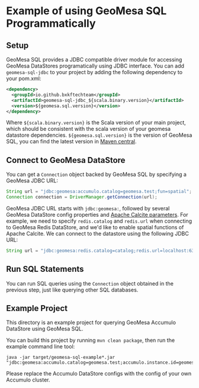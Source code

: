 # Example of using GeoMesa SQL Programmatically

## Setup

GeoMesa SQL provides a JDBC compatible driver module for accessing GeoMesa
DataStores programatically using JDBC interface. You can add `geomesa-sql-jdbc`
to your project by adding the following dependency to your pom.xml:

```xml
<dependency>
  <groupId>io.github.bxkftechteam</groupId>
  <artifactId>geomesa-sql-jdbc_${scala.binary.version}</artifactId>
  <version>${geomesa.sql.version}</version>
</dependency>
```

Where `${scala.binary.version}` is the Scala version of your main project,
which should be consistent with the scala version of your geomesa datastore
dependencies. `${geomesa.sql.version}` is the version of GeoMesa SQL, you can
find the latest version in [Maven central](https://search.maven.org/search?q=geomesa-sql-jdbc).

## Connect to GeoMesa DataStore

You can get a `Connection` object backed by GeoMesa SQL by specifying a GeoMesa JDBC URL:

```java
String url = "jdbc:geomesa:accumulo.catalog=geomesa.test;fun=spatial";
Connection connection = DriverManager.getConnection(url);
```

GeoMesa JDBC URL starts with `jdbc:geomesa:`, followed by several GeoMesa
DataStore config properties and [Apache Calcite parameters](https://calcite.apache.org/docs/adapter.html#jdbc-connect-string-parameters).
For example, we need to specify `redis.catalog` and `redis.url` when connecting to GeoMesa Redis DataStore, and we'd like to enable
spatial functions of Apache Calcite. We can connect to the datastore using the following JDBC URL:

```java
String url = "jdbc:geomesa:redis.catalog=catalog;redis.url=localhost:6379;fun=spatial";
```

## Run SQL Statements

You can run SQL queries using the `Connection` object obtained in the previous
step, just like querying other SQL databases.

## Example Project

This directory is an example project for querying GeoMesa Accumulo DataStore using GeoMesa SQL.

You can build this project by running `mvn clean package`, then run the example command line tool:

```
java -jar target/geomesa-sql-example*.jar "jdbc:geomesa:accumulo.catalog=geomesa.test;accumulo.instance.id=geomesa;accumulo.zookeepers=localhost:2181;accumulo.user=root;accumulo.password=secret"
```

Please replace the Accumulo DataStore configs with the config of your own Accumulo cluster.
